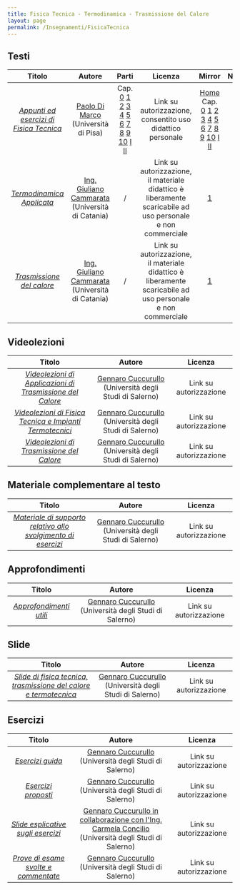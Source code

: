 ```yaml
---
title: Fisica Tecnica - Termodinamica - Trasmissione del Calore
layout: page
permalink: /Insegnamenti/FisicaTecnica
--- 
```


## Testi

| Titolo | Autore | Parti | Licenza | Mirror | Note |
| :---: | :---: | :---: | :---: | :---: | :---: |
| [_Appunti ed esercizi di Fisica Tecnica_](http://www.den.unipi.it/paolo.dimarco/eps/ftmtidx1011.htm) | [Paolo Di Marco](https://unimap.unipi.it/cercapersone/dettaglio.php?ri=262) (Università di Pisa) | Cap. [0](http://www.den.unipi.it/paolo.dimarco/eps/front16.pdf) [1](http://www.den.unipi.it/paolo.dimarco/eps/C1ftd10.pdf) [2](http://www.den.unipi.it/paolo.dimarco/eps/C2tst09.pdf) [3](http://www.den.unipi.it/paolo.dimarco/eps/C3eqb11.pdf) [4](http://www.den.unipi.it/paolo.dimarco/eps/C4ctd11.pdf) [5](http://www.den.unipi.it/paolo.dimarco/eps/C5ber09.pdf) [6](http://www.den.unipi.it/paolo.dimarco/eps/C6mts11.pdf) [7](http://www.den.unipi.it/paolo.dimarco/eps/C7mtm07.pdf) [8](http://www.den.unipi.it/paolo.dimarco/eps/C8mto09.pdf) [9](http://www.den.unipi.it/paolo.dimarco/eps/C9hte10.pdf) [10](http://www.den.unipi.it/paolo.dimarco/eps/C10psi16.pdf) [I](http://www.den.unipi.it/paolo.dimarco/eps/App06-a.pdf) [II](http://www.den.unipi.it/paolo.dimarco/eps/App11-b.pdf) | Link su autorizzazione, consentito uso didattico personale | [Home](https://web.archive.org/web/20211006114000/http://www.den.unipi.it/paolo.dimarco/eps/ftmtidx1011.htm) Cap. [0](https://web.archive.org/web/20211006124848/http://www.den.unipi.it/paolo.dimarco/eps/front16.pdf) [1](https://web.archive.org/web/20211006124924/http://www.den.unipi.it/paolo.dimarco/eps/C1ftd10.pdf) [2](https://web.archive.org/web/20211006124952/http://www.den.unipi.it/paolo.dimarco/eps/C2tst09.pdf) [3](https://web.archive.org/web/20211006125025/http://www.den.unipi.it/paolo.dimarco/eps/C3eqb11.pdf) [4](https://web.archive.org/web/20211006125048/http://www.den.unipi.it/paolo.dimarco/eps/C4ctd11.pdf) [5](https://web.archive.org/web/20180714071506/http://www.den.unipi.it/paolo.dimarco/eps/C5ber09.pdf) [6](https://web.archive.org/web/20211006125302/http://www.den.unipi.it/paolo.dimarco/eps/C6mts11.pdf) [7](https://web.archive.org/web/20211006125438/http://www.den.unipi.it/paolo.dimarco/eps/C7mtm07.pdf) [8](https://web.archive.org/web/20211006125507/http://www.den.unipi.it/paolo.dimarco/eps/C8mto09.pdf) [9](https://web.archive.org/web/20211006125538/http://www.den.unipi.it/paolo.dimarco/eps/C9hte10.pdf) [10](https://web.archive.org/web/20211006125607/http://www.den.unipi.it/paolo.dimarco/eps/C10psi16.pdf) [I](https://web.archive.org/web/20211006125715/http://www.den.unipi.it/paolo.dimarco/eps/App06-a.pdf) [II](https://web.archive.org/web/20211006125740/http://www.den.unipi.it/paolo.dimarco/eps/App11-b.pdf) | |
| [_Termodinamica Applicata_](https://giulianocammarata.it/TERMODINAMICA%20APPLICATA%20.pdf) | [Ing. Giuliano Cammarata](https://giulianocammarata.it/) (Università di Catania) | / | Link su autorizzazione, il materiale didattico è liberamente scaricabile ad uso personale e non commerciale | [1](https://web.archive.org/web/20210424180705/http://www.giulianocammarata.it/TERMODINAMICA%20APPLICATA%20.pdf) | |
| [_Trasmissione del calore_](https://giulianocammarata.it/TRASMISSIONE%20DEL%20CALORE.pdf) |  [Ing. Giuliano Cammarata](https://giulianocammarata.it/) (Università di Catania) | / | Link su autorizzazione, il materiale didattico è liberamente scaricabile ad uso personale e non commerciale | [1](https://web.archive.org/web/20210424152015/http://www.giulianocammarata.it/TRASMISSIONE%20DEL%20CALORE.pdf) | |

## Videolezioni

| Titolo | Autore | Licenza |
| :---: | :---: | :---: | 
| [_Videolezioni di Applicazioni di Trasmissione del Calore_](https://www.rinocuccurullo.com/copia-di-videolezioni-tc) | [Gennaro Cuccurullo](https://docenti.unisa.it/001710/home) (Università degli Studi di Salerno) | Link su autorizzazione ||
| [_Videolezioni di Fisica Tecnica e Impianti Termotecnici_](https://www.rinocuccurullo.com/videolezioni-ft) | [Gennaro Cuccurullo](https://docenti.unisa.it/001710/home) (Università degli Studi di Salerno) | Link su autorizzazione ||
| [_Videolezioni di Trasmissione del Calore_](https://www.rinocuccurullo.com/videolezioni-tc) | [Gennaro Cuccurullo](https://docenti.unisa.it/001710/home) (Università degli Studi di Salerno) | Link su autorizzazione ||

## Materiale complementare al testo

| Titolo | Autore | Licenza |
| :---: | :---: | :---: | 
| [_Materiale di supporto relativo allo svolgimento di esercizi_](https://www.rinocuccurullo.com/supporto) |  [Gennaro Cuccurullo](https://docenti.unisa.it/001710/home) (Università degli Studi di Salerno) | Link su autorizzazione ||

## Approfondimenti 

| Titolo | Autore | Licenza |
| :---: | :---: | :---: |
| [_Approfondimenti utili_](https://www.rinocuccurullo.com/approfondimenti) |  [Gennaro Cuccurullo](https://docenti.unisa.it/001710/home) (Università degli Studi di Salerno) | Link su autorizzazione ||

## Slide

| Titolo | Autore | Licenza |
| :---: | :---: | :---: |
| [_Slide di fisica tecnica, trasmissione del calore e termotecnica_](https://www.rinocuccurullo.com/slide) |  [Gennaro Cuccurullo](https://docenti.unisa.it/001710/home) (Università degli Studi di Salerno) | Link su autorizzazione ||

## Esercizi

| Titolo | Autore | Licenza |
| :---: | :---: | :---: |
| [_Esercizi guida_](https://www.rinocuccurullo.com/esguida) |  [Gennaro Cuccurullo](https://docenti.unisa.it/001710/home) (Università degli Studi di Salerno) | Link su autorizzazione ||
| [_Esercizi proposti_](https://www.rinocuccurullo.com/esercizi) |  [Gennaro Cuccurullo](https://docenti.unisa.it/001710/home) (Università degli Studi di Salerno) | Link su autorizzazione ||
| [_Slide esplicative sugli esercizi_](https://www.rinocuccurullo.com/slide-esercitazionitc) |  [Gennaro Cuccurullo in collaborazione con l'Ing. Carmela Concilio](https://docenti.unisa.it/001710/home) (Università degli Studi di Salerno) | Link su autorizzazione ||
| [_Prove di esame svolte e commentate_](https://www.rinocuccurullo.com/solesame) |  [Gennaro Cuccurullo](https://docenti.unisa.it/001710/home) (Università degli Studi di Salerno) | Link su autorizzazione ||
